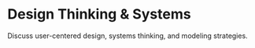 # Design Thinking & Systems

Discuss user-centered design, systems thinking, and modeling strategies.